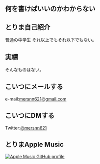 何を書けばいいのかわからない
------
とりま自己紹介
------
普通の中学生
それ以上でもそれ以下でもない。

実績
-------
そんなものはない。

こいつにメールする
--------
e-mail:mersnn621@gmail.com


こいつにDMする
--------
Twitter:[@mersnn621](https://twitter.com/mersnn621)

とりまApple Music
-------
[![Apple Music GitHub profile](https://music-profile.rayriffy.com/theme/light.svg?uid=000934.923b0416c1164c79b8bc2b06b4200f60.1304)](https://github.com/rayriffy/apple-music-github-profile)
